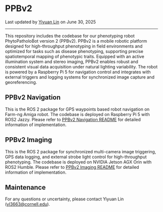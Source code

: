 # PPBv2

Last updated by [Yiyuan Lin](yl3663@cornell.edu) on June 30, 2025

---



This repository includes the codebase for our phenotyping robot PhytoPatholoBot version 2 (PPBv2). PPBv2 is a mobile robotic platform designed for high-throughput phenotyping in field environments and optimized for tasks such as disease phenotyping, supporting precise spatiotemporal mapping of phenotypic traits. Equipped with an active illumination system and stereo imaging, PPBv2 enables robust and consistent visual data acquisition under natural lighting variability. The robot is powered by a Raspberry Pi 5 for navigation control and integrates with external triggers and logging systems for synchronized image capture and georeferencing.



## PPBv2 Navigation

This is the ROS 2 package for GPS waypoints based robot navigation on Farm-ng Amiga robot. The codebase is deployed on Raspberry Pi 5 with ROS2 Jazzy. Please refer to [PPBv2 Navigation README](PPBv2_Navigation/README.md) for detailed information of implementation.



## PPBv2 Imaging

This is the ROS 2 package for synchronized multi-camera image triggering, GPS data logging, and external strobe light control for high-throughput  phenotyping. The codebase is deployed on NVIDIA Jetson AGX Orin with ROS2 Humble. Please refer to [PPBv2 Imaging README](PPBv2_Imaging/README.md) for detailed information of implementation.



## Maintenance

For any questions or uncertainty, please contact Yiyuan Lin ([yl3663@cornell.edu](mailto:yl3663@cornell.edu)).
